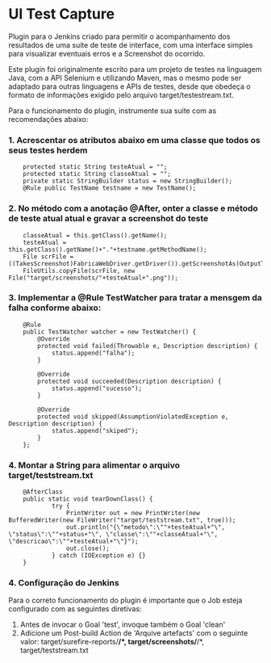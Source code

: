 # UI Test Capture
Plugin para o Jenkins criado para permitir o acompanhamento dos resultados de uma suite de teste de interface, com uma interface simples para visualizar eventuais erros e a Screenshot do ocorrido.

Este plugin foi originalmente escrito para um projeto de testes na linguagem Java, com a API Selenium e utilizando Maven, mas o mesmo pode ser adaptado para outras linguagens e APIs de testes, desde que obedeça o formato de informações exigido pelo arquivo target/testestream.txt.

Para o funcionamento do plugin, instrumente sua suite com as recomendações abaixo:

### 1. Acrescentar os atributos abaixo em uma classe que todos os seus testes herdem
        protected static String testeAtual = "";
        protected static String classeAtual = "";
        private static StringBuilder status = new StringBuilder();
        @Rule public TestName testname = new TestName();

### 2. No método com a anotação @After, onter a classe e método de teste atual atual e gravar a screenshot do teste
        classeAtual = this.getClass().getName();
        testeAtual = this.getClass().getName()+"."+testname.getMethodName();
        File scrFile = ((TakesScreenshot)FabricaWebDriver.getDriver()).getScreenshotAs(OutputType.FILE);
        FileUtils.copyFile(scrFile, new File("target/screenshots/"+testeAtual+".png"));

### 3. Implementar a @Rule TestWatcher para tratar a mensgem da falha conforme abaixo:
        @Rule
        public TestWatcher watcher = new TestWatcher() {
            @Override
            protected void failed(Throwable e, Description description) {
                status.append("falha");
            }

            @Override
            protected void succeeded(Description description) {
                status.append("sucesso");
            }

            @Override
            protected void skipped(AssumptionViolatedException e, Description description) {
                status.append("skiped");
            }
        };

### 4. Montar a String para alimentar o arquivo target/teststream.txt
        @AfterClass
        public static void tearDownClass() {
                try {
                    PrintWriter out = new PrintWriter(new BufferedWriter(new FileWriter("target/teststream.txt", true)));
                    out.println("{\"metodo\":\""+testeAtual+"\", \"status\":\""+status+"\", \"classe\":\""+classeAtual+"\", \"descricao\":\""+testeAtual+"\"}");
                    out.close();
                } catch (IOException e) {}
        }

### 4. Configuração do Jenkins
Para o correto funcionamento do plugin é importante que o Job esteja configurado com as seguintes diretivas:

1. Antes de invocar o Goal 'test', invoque também o Goal 'clean'
2. Adicione um Post-build Action de 'Arquive artefacts' com o seguinte valor: target/surefire-reports/**/*, target/screenshots/**/*, target/teststream.txt

